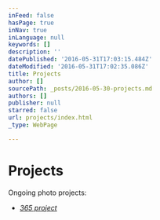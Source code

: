 ```yaml
---
inFeed: false
hasPage: true
inNav: true
inLanguage: null
keywords: []
description: ''
datePublished: '2016-05-31T17:03:15.484Z'
dateModified: '2016-05-31T17:02:35.086Z'
title: Projects
author: []
sourcePath: _posts/2016-05-30-projects.md
authors: []
publisher: null
starred: false
url: projects/index.html
_type: WebPage

---
```

# Projects

Ongoing photo projects:

* _[365 project][0]_

[0]: https://www.instagram.com/reeldavid/